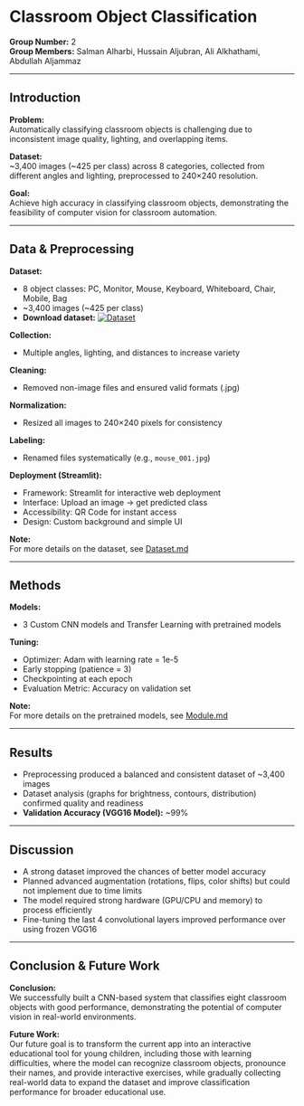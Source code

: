 # Classroom Object Classification

**Group Number:** 2  
**Group Members:** Salman Alharbi, Hussain Aljubran, Ali Alkhathami, Abdullah Aljammaz  

---

## Introduction

**Problem:**  
Automatically classifying classroom objects is challenging due to inconsistent image quality, lighting, and overlapping items.  

**Dataset:**  
~3,400 images (~425 per class) across 8 categories, collected from different angles and lighting, preprocessed to 240×240 resolution.  

**Goal:**  
Achieve high accuracy in classifying classroom objects, demonstrating the feasibility of computer vision for classroom automation.  

---

## Data & Preprocessing

**Dataset:**  
- 8 object classes: PC, Monitor, Mouse, Keyboard, Whiteboard, Chair, Mobile, Bag  
- ~3,400 images (~425 per class)  
- **Download dataset:** [![Dataset](https://img.shields.io/badge/Download-Dataset-blue?style=for-the-badge)](https://drive.google.com/drive/folders/1E8K2VCqY2ZJvqAI_A4_FkacGPF2CmR3U?usp=share_link)  

**Collection:**  
- Multiple angles, lighting, and distances to increase variety  

**Cleaning:**  
- Removed non-image files and ensured valid formats (.jpg)  

**Normalization:**  
- Resized all images to 240×240 pixels for consistency  

**Labeling:**  
- Renamed files systematically (e.g., `mouse_001.jpg`)  

**Deployment (Streamlit):**  
- Framework: Streamlit for interactive web deployment  
- Interface: Upload an image → get predicted class  
- Accessibility: QR Code for instant access  
- Design: Custom background and simple UI  

**Note:**  
For more details on the dataset, see [Dataset.md](Dataset.md)

---

## Methods

**Models:**  
- 3 Custom CNN models and Transfer Learning with pretrained models  

**Tuning:**  
- Optimizer: Adam with learning rate = 1e-5  
- Early stopping (patience = 3)  
- Checkpointing at each epoch  
- Evaluation Metric: Accuracy on validation set  

**Note:**  
For more details on the pretrained models, see [Module.md](Module.md)

---

## Results

- Preprocessing produced a balanced and consistent dataset of ~3,400 images  
- Dataset analysis (graphs for brightness, contours, distribution) confirmed quality and readiness  
- **Validation Accuracy (VGG16 Model):** ~99%  

---

## Discussion

- A strong dataset improved the chances of better model accuracy  
- Planned advanced augmentation (rotations, flips, color shifts) but could not implement due to time limits  
- The model required strong hardware (GPU/CPU and memory) to process efficiently  
- Fine-tuning the last 4 convolutional layers improved performance over using frozen VGG16  

---

## Conclusion & Future Work

**Conclusion:**  
We successfully built a CNN-based system that classifies eight classroom objects with good performance, demonstrating the potential of computer vision in real-world environments.  

**Future Work:**  
Our future goal is to transform the current app into an interactive educational tool for young children, including those with learning difficulties, where the model can recognize classroom objects, pronounce their names, and provide interactive exercises, while gradually collecting real-world data to expand the dataset and improve classification performance for broader educational use.
